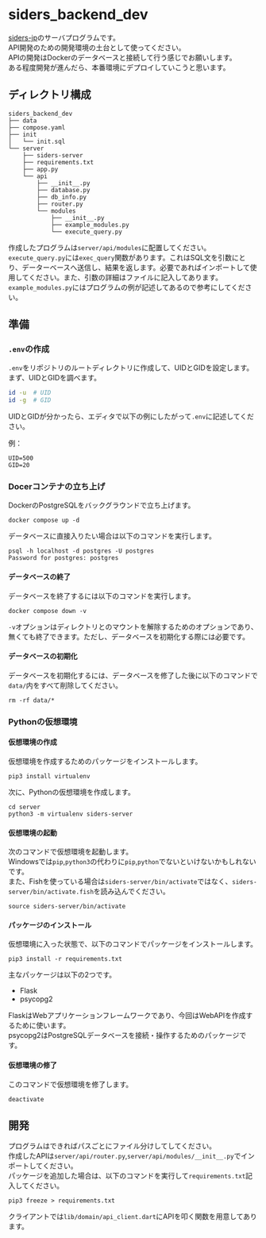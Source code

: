 # siders_backend_dev
[siders-jp](https://github.com/remon-nomer66/siders-jp)のサーバプログラムです。\
API開発のための開発環境の土台として使ってください。\
APIの開発はDockerのデータベースと接続して行う感じでお願いします。\
ある程度開発が進んだら、本番環境にデプロイしていこうと思います。

## ディレクトリ構成
```
siders_backend_dev
├── data
├── compose.yaml
├── init
│   └── init.sql
└── server
    ├── siders-server
    ├── requirements.txt
    ├── app.py
    └── api
        ├── __init__.py
        ├── database.py
        ├── db_info.py
        ├── router.py
        └── modules
            ├── __init__.py
            ├── example_modules.py
            └── execute_query.py
```
作成したプログラムは`server/api/modules`に配置してください。\
`execute_query.py`には`exec_query`関数があります。これはSQL文を引数にとり、データーベースへ送信し、結果を返します。必要であればインポートして使用してください。また、引数の詳細はファイルに記入してあります。\
`example_modules.py`にはプログラムの例が記述してあるので参考にしてください。

## 準備
### `.env`の作成
`.env`をリポジトリのルートディレクトリに作成して、UIDとGIDを設定します。\
まず、UIDとGIDを調べます。
```bash
id -u  # UID
id -g  # GID
```
UIDとGIDが分かったら、エディタで以下の例にしたがって`.env`に記述してください。

例：
```
UID=500
GID=20
```
### Docerコンテナの立ち上げ
DockerのPostgreSQLをバックグラウンドで立ち上げます。
```
docker compose up -d
```
データベースに直接入りたい場合は以下のコマンドを実行します。
```
psql -h localhost -d postgres -U postgres
Password for postgres: postgres
```
#### データベースの終了
データベースを終了するには以下のコマンドを実行します。
```
docker compose down -v
```
`-v`オプションはディレクトリとのマウントを解除するためのオプションであり、無くても終了できます。ただし、データベースを初期化する際には必要です。
#### データベースの初期化
データベースを初期化するには、データベースを修了した後に以下のコマンドで`data/`内をすべて削除してください。
```
rm -rf data/*
```
### Pythonの仮想環境
#### 仮想環境の作成
仮想環境を作成するためのパッケージをインストールします。
```
pip3 install virtualenv
```
次に、Pythonの仮想環境を作成します。
```
cd server
python3 -m virtualenv siders-server
```
#### 仮想環境の起動
次のコマンドで仮想環境を起動します。\
Windowsでは`pip`,`python3`の代わりに`pip`,`python`でないといけないかもしれないです。\
また、Fishを使っている場合は`siders-server/bin/activate`ではなく、`siders-server/bin/activate.fish`を読み込んでください。
```
source siders-server/bin/activate
```
#### パッケージのインストール
仮想環境に入った状態で、以下のコマンドでパッケージをインストールします。
```
pip3 install -r requirements.txt
```
主なパッケージは以下の2つです。
* Flask
* psycopg2

FlaskはWebアプリケーションフレームワークであり、今回はWebAPIを作成するために使います。\
psycopg2はPostgreSQLデータベースを接続・操作するためのパッケージです。

#### 仮想環境の修了
このコマンドで仮想環境を修了します。
```
deactivate
```

## 開発
プログラムはできればパスごとにファイル分けしてしてください。\
作成したAPIは`server/api/router.py`,`server/api/modules/__init__.py`でインポートしてください。\
パッケージを追加した場合は、以下のコマンドを実行して`requirements.txt`記入してください。
```
pip3 freeze > requirements.txt
```
クライアントでは`lib/domain/api_client.dart`にAPIを叩く関数を用意してあります。
